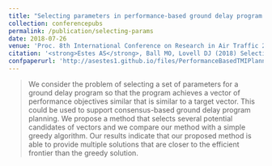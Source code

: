 ```yaml
---
title: "Selecting parameters in performance-based ground delay program planning"
collection: conferencepubs
permalink: /publication/selecting-params
date: 2018-07-26
venue: 'Proc. 8th International Conference on Research in Air Traffic 2018'
citation: '<strong>Estes AS</strong>, Ball MO, Lovell DJ (2018) Selecting parameters in performance-based ground delay program planning. <i>Proc. 8th International Conference on Research in Air Traffic</i>, 2018, Barcelona.'
confpaperurl: 'http://asestes1.github.io/files/PerformanceBasedTMIPlanningRevision2.pdf'
---
```

> We consider the problem of selecting a set of parameters for a ground delay program so that the program achieves a vector of performance objectives similar that is similar to a target vector. This could be used to support consensus-based ground delay program planning. We propose a method that selects several potential candidates of vectors and we compare our method with a simple greedy algorithm. Our results indicate that our proposed method is able to provide multiple solutions that are closer to the efficient frontier than the greedy solution.
